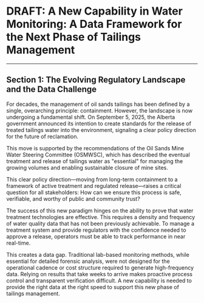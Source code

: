 # DRAFT: A New Capability in Water Monitoring: A Data Framework for the Next Phase of Tailings Management

---

## **Section 1: The Evolving Regulatory Landscape and the Data Challenge**

For decades, the management of oil sands tailings has been defined by a single, overarching principle: containment. However, the landscape is now undergoing a fundamental shift. On September 5, 2025, the Alberta government announced its intention to create standards for the release of treated tailings water into the environment, signaling a clear policy direction for the future of reclamation.

This move is supported by the recommendations of the Oil Sands Mine Water Steering Committee (OSMWSC), which has described the eventual treatment and release of tailings water as "essential" for managing the growing volumes and enabling sustainable closure of mine sites.

This clear policy direction—moving from long-term containment to a framework of active treatment and regulated release—raises a critical question for all stakeholders: How can we ensure this process is safe, verifiable, and worthy of public and community trust?

The success of this new paradigm hinges on the ability to prove that water treatment technologies are effective. This requires a density and frequency of water quality data that has not been previously achievable. To manage a treatment system and provide regulators with the confidence needed to approve a release, operators must be able to track performance in near real-time.

This creates a data gap. Traditional lab-based monitoring methods, while essential for detailed forensic analysis, were not designed for the operational cadence or cost structure required to generate high-frequency data. Relying on results that take weeks to arrive makes proactive process control and transparent verification difficult. A new capability is needed to provide the right data at the right speed to support this new phase of tailings management.

